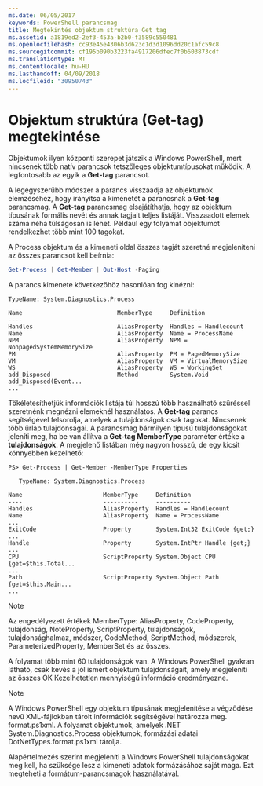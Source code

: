 ```yaml
---
ms.date: 06/05/2017
keywords: PowerShell parancsmag
title: Megtekintés objektum struktúra Get tag
ms.assetid: a1819ed2-2ef3-453a-b2b0-f3589c550481
ms.openlocfilehash: cc93e45e4306b3d623c1d3d1096dd20c1afc59c8
ms.sourcegitcommit: cf195b090b3223fa4917206dfec7f0b603873cdf
ms.translationtype: MT
ms.contentlocale: hu-HU
ms.lasthandoff: 04/09/2018
ms.locfileid: "30950743"
---
```

# <a name="viewing-object-structure-get-member"></a>Objektum struktúra (Get-tag) megtekintése

Objektumok ilyen központi szerepet játszik a Windows PowerShell, mert nincsenek több natív parancsok tetszőleges objektumtípusokat működik. A legfontosabb az egyik a **Get-tag** parancsot.

A legegyszerűbb módszer a parancs visszaadja az objektumok elemzéséhez, hogy irányítsa a kimenetét a parancsnak a **Get-tag** parancsmag. A **Get-tag** parancsmag elsajátíthatja, hogy az objektum típusának formális nevét és annak tagjait teljes listáját. Visszaadott elemek száma néha túlságosan is lehet. Például egy folyamat objektumot rendelkezhet több mint 100 tagokat.

A Process objektum és a kimeneti oldal összes tagját szeretné megjeleníteni az összes parancsot kell beírnia:

```powershell
Get-Process | Get-Member | Out-Host -Paging
```

A parancs kimenete következőhöz hasonlóan fog kinézni:

```output
TypeName: System.Diagnostics.Process

Name                           MemberType     Definition
----                           ----------     ----------
Handles                        AliasProperty  Handles = Handlecount
Name                           AliasProperty  Name = ProcessName
NPM                            AliasProperty  NPM = NonpagedSystemMemorySize
PM                             AliasProperty  PM = PagedMemorySize
VM                             AliasProperty  VM = VirtualMemorySize
WS                             AliasProperty  WS = WorkingSet
add_Disposed                   Method         System.Void add_Disposed(Event...
...
```

Tökéletesíthetjük információk listája túl hosszú több használható szűréssel szeretnénk megnézni elemeknél használatos. A **Get-tag** parancs segítségével felsorolja, amelyek a tulajdonságok csak tagokat. Nincsenek több űrlap tulajdonságai. A parancsmag bármilyen típusú tulajdonságokat jeleníti meg, ha be van állítva a **Get-tag MemberType** paraméter értéke a **tulajdonságok**. A megjelenő listában még nagyon hosszú, de egy kicsit könnyebben kezelhető:

```
PS> Get-Process | Get-Member -MemberType Properties

   TypeName: System.Diagnostics.Process

Name                       MemberType     Definition
----                       ----------     ----------
Handles                    AliasProperty  Handles = Handlecount
Name                       AliasProperty  Name = ProcessName
...
ExitCode                   Property       System.Int32 ExitCode {get;}
...
Handle                     Property       System.IntPtr Handle {get;}
...
CPU                        ScriptProperty System.Object CPU {get=$this.Total...
...
Path                       ScriptProperty System.Object Path {get=$this.Main...
...
```

> [!NOTE]
> Az engedélyezett értékek MemberType: AliasProperty, CodeProperty, tulajdonság, NoteProperty, ScriptProperty, tulajdonságok, tulajdonsághalmaz, módszer, CodeMethod, ScriptMethod, módszerek, ParameterizedProperty, MemberSet és az összes.

A folyamat több mint 60 tulajdonságok van. A Windows PowerShell gyakran látható, csak kevés a jól ismert objektum tulajdonságait, amely megjeleníti az összes OK Kezelhetetlen mennyiségű információ eredményezne.

> [!NOTE]
> A Windows PowerShell egy objektum típusának megjelenítése a végződése nevű XML-fájlokban tárolt információk segítségével határozza meg. format.ps1xml. A folyamat objektumok, amelyek .NET System.Diagnostics.Process objektumok, formázási adatai DotNetTypes.format.ps1xml tárolja.

Alapértelmezés szerint megjeleníti a Windows PowerShell tulajdonságokat meg kell, ha szüksége lesz a kimeneti adatok formázásához saját maga. Ezt megteheti a formátum-parancsmagok használatával.